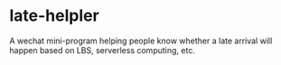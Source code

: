 # late-helpler
A wechat mini-program helping people know whether a late arrival will happen based on LBS, serverless computing, etc.
